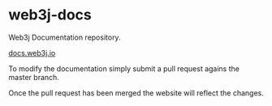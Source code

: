# web3j-docs
Web3j Documentation repository.

[docs.web3j.io](http://docs.web3j.io)

To modify the documentation simply submit a pull request agains the master branch.

Once the pull request has been merged the website will reflect the changes.
